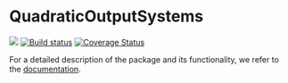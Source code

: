 # QuadraticOutputSystems

[![](https://img.shields.io/badge/docs-dev-blue.svg)](https://algopaul.github.io/QuadraticOutputSystems.jl/)
[![Build status](https://github.com/Algopaul/QuadraticOutputSystems.jl/workflows/CI/badge.svg)](https://github.com/QuadraticOutputSystems.jl/actions?query=workflow%3ACI+branch%3Amain)
[![Coverage Status](http://codecov.io/github/Algopaul/QuadraticOutputSystems.jl/coverage.svg?branch=main)](http://codecov.io/github/Algopaul/QuadraticOutputSystems.jl?branch=main)

For a detailed description of the package and its functionality, we refer to the [documentation](https://algopaul.github.io/QuadraticOutputSystems/).
